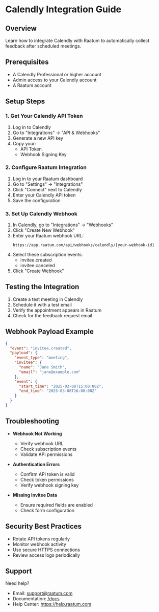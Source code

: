 # Calendly Integration Guide

## Overview
Learn how to integrate Calendly with Raatum to automatically collect feedback after scheduled meetings.

## Prerequisites
- A Calendly Professional or higher account
- Admin access to your Calendly account
- A Raatum account

## Setup Steps

### 1. Get Your Calendly API Token
1. Log in to Calendly
2. Go to "Integrations" → "API & Webhooks"
3. Generate a new API key
4. Copy your:
   - API Token
   - Webhook Signing Key

### 2. Configure Raatum Integration
1. Log in to your Raatum dashboard
2. Go to "Settings" → "Integrations"
3. Click "Connect" next to Calendly
4. Enter your Calendly API token
5. Save the configuration

### 3. Set Up Calendly Webhook
1. In Calendly, go to "Integrations" → "Webhooks"
2. Click "Create New Webhook"
3. Enter your Raatum webhook URL:
   ```
   https://app.raatum.com/api/webhooks/calendly/[your-webhook-id]
   ```
4. Select these subscription events:
   - invitee.created
   - invitee.canceled
5. Click "Create Webhook"

## Testing the Integration
1. Create a test meeting in Calendly
2. Schedule it with a test email
3. Verify the appointment appears in Raatum
4. Check for the feedback request email

## Webhook Payload Example
```json
{
  "event": "invitee.created",
  "payload": {
    "event_type": "meeting",
    "invitee": {
      "name": "Jane Smith",
      "email": "jane@example.com"
    },
    "event": {
      "start_time": "2025-03-08T15:00:00Z",
      "end_time": "2025-03-08T16:00:00Z"
    }
  }
}
```

## Troubleshooting
- **Webhook Not Working**
  - Verify webhook URL
  - Check subscription events
  - Validate API permissions

- **Authentication Errors**
  - Confirm API token is valid
  - Check token permissions
  - Verify webhook signing key

- **Missing Invitee Data**
  - Ensure required fields are enabled
  - Check form configuration

## Security Best Practices
- Rotate API tokens regularly
- Monitor webhook activity
- Use secure HTTPS connections
- Review access logs periodically

## Support
Need help?
- Email: support@raatum.com
- Documentation: [/docs](/docs)
- Help Center: https://help.raatum.com